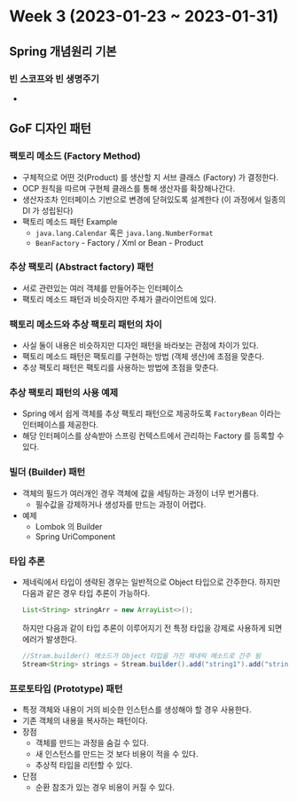 # Week 3 (2023-01-23 ~ 2023-01-31)

## Spring 개념원리 기본
### 빈 스코프와 빈 생명주기
- 

## GoF 디자인 패턴
### 팩토리 메소드 (Factory Method)
- 구체적으로 어떤 것(Product) 를 생산할 지 서브 클래스 (Factory) 가 결정한다.
- OCP 원칙을 따르며 구현체 클래스를 통해 생산자를 확장해나간다.
- 생산자조차 인터페이스 기반으로 변경에 닫혀있도록 설계한다 (이 과정에서 일종의 DI 가 성립된다)
- 팩토리 메소드 패턴 Example
    - `java.lang.Calendar` 혹은 `java.lang.NumberFormat`
    - `BeanFactory` - Factory / Xml or Bean - Product

### 추상 팩토리 (Abstract factory) 패턴
- 서로 관련있는 여러 객체를 만들어주는 인터페이스
- 팩토리 메소드 패턴과 비슷하지만 주체가 클라이언트에 있다.

### 팩토리 메소드와 추상 팩토리 패턴의 차이
- 사실 둘이 내용은 비슷하지만 디자인 패턴을 바라보는 관점에 차이가 있다.
- 팩토리 메소드 패턴은 팩토리를 구현하는 방법 (객체 생산)에 초점을 맞춘다.
- 추상 팩토리 패턴은 팩토리를 사용하는 방법에 초점을 맞춘다.

### 추상 팩토리 패턴의 사용 예제
- Spring 에서 쉽게 객체를 추상 팩토리 패턴으로 제공하도록 `FactoryBean` 이라는 인터페이스를 제공한다.
- 해당 인터페이스를 상속받아 스프링 컨텍스트에서 관리하는 Factory 를 등록할 수 있다.

### 빌더 (Builder) 패턴
- 객체의 필드가 여러개인 경우 객체에 값을 세팅하는 과정이 너무 번거롭다.
    - 필수값을 강제하거나 생성자를 만드는 과정이 어렵다.
- 예제
    - Lombok 의 Builder
    - Spring UriComponent

### 타입 추론
- 제네릭에서 타입이 생략된 경우는 일반적으로 Object 타입으로 간주한다. 하지만 다음과 같은 경우 타입 추론이 가능하다.
    ```java
    List<String> stringArr = new ArrayList<>();
    ```
    
    하지만 다음과 같이 타입 추론이 이루어지기 전 특정 타입을 강제로 사용하게 되면 에러가 발생한다.

    ```java
    //Stram.builder() 메소드가 Object 타입을 가진 제네릭 메소드로 간주 됨
    Stream<String> strings = Stream.builder().add("string1").add("string2").build();
    ```

### 프로토타입 (Prototype) 패턴
- 특정 객체와 내용이 거의 비슷한 인스턴스를 생성해야 할 경우 사용한다.
- 기존 객체의 내용을 복사하는 패턴이다.
- 장점
    - 객체를 만드는 과정을 숨길 수 있다.
    - 새 인스턴스를 만드는 것 보다 비용이 적을 수 있다.
    - 추상적 타입을 리턴할 수 있다.
- 단점
    - 순환 참조가 있는 경우 비용이 커질 수 있다.